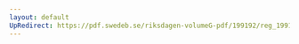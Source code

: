 ```yaml
---
layout: default
UpRedirect: https://pdf.swedeb.se/riksdagen-volumeG-pdf/199192/reg_199192/reg_199192_0183.pdf
---
```

